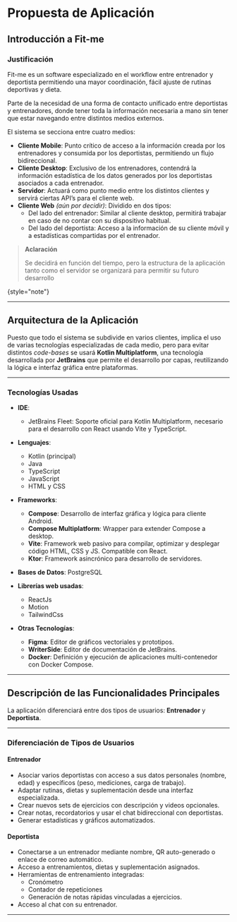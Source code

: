 # Propuesta de Aplicación

## Introducción a Fit-me

### Justificación
Fit-me es un software especializado en el workflow entre entrenador y deportista permitiendo una mayor coordinación, fácil ajuste de rutinas deportivas y dieta.

Parte de la necesidad de una forma de contacto unificado entre deportistas y entrenadores, donde tener toda la información necesaria a mano sin tener que estar navegando entre distintos medios externos.

El sistema se secciona entre cuatro medios:

- **Cliente Mobile**: Punto crítico de acceso a la información creada por los entrenadores y consumida por los deportistas, permitiendo un flujo bidireccional.
- **Cliente Desktop**: Exclusivo de los entrenadores, contendrá la información estadística de los datos generados por los deportistas asociados a cada entrenador.
- **Servidor**: Actuará como punto medio entre los distintos clientes y servirá ciertas API’s para el cliente web.
- **Cliente Web** *(aún por decidir)*: Dividido en dos tipos:
    - Del lado del entrenador: Similar al cliente desktop, permitirá trabajar en caso de no contar con su dispositivo habitual.
    - Del lado del deportista: Acceso a la información de su cliente móvil y a estadísticas compartidas por el entrenador.
> **Aclaración**
>
> Se decidirá en función del tiempo, pero la estructura de la aplicación tanto como el servidor se organizará para permitir su futuro desarrollo
>
{style="note"}

---
## Arquitectura de la Aplicación

Puesto que todo el sistema se subdivide en varios clientes, implica el uso de varias tecnologías especializadas de cada medio, pero para evitar distintos *code-bases* se usará **Kotlin Multiplatform**, una tecnología desarrollada por **JetBrains** que permite el desarrollo por capas, reutilizando la lógica e interfaz gráfica entre plataformas.

---

### Tecnologías Usadas

- **IDE**:
    - JetBrains Fleet: Soporte oficial para Kotlin Multiplatform, necesario para el desarrollo con React usando Vite y TypeScript.

- **Lenguajes**:
    - Kotlin (principal)
    - Java
    - TypeScript
    - JavaScript
    - HTML y CSS

- **Frameworks**:
    - **Compose**: Desarrollo de interfaz gráfica y lógica para cliente Android.
    - **Compose Multiplatform**: Wrapper para extender Compose a desktop.
    - **Vite**: Framework web pasivo para compilar, optimizar y desplegar código HTML, CSS y JS. Compatible con React.
    - **Ktor**: Framework asincrónico para desarrollo de servidores.

- **Bases de Datos**: PostgreSQL

- **Librerías web usadas**:
  - ReactJs
  - Motion
  - TailwindCss

- **Otras Tecnologías**:
    - **Figma**: Editor de gráficos vectoriales y prototipos.
    - **WriterSide**: Editor de documentación de JetBrains.
    - **Docker**: Definición y ejecución de aplicaciones multi-contenedor con Docker Compose.

---

## Descripción de las Funcionalidades Principales

La aplicación diferenciará entre dos tipos de usuarios: **Entrenador** y **Deportista**.

---

### Diferenciación de Tipos de Usuarios

#### Entrenador
- Asociar varios deportistas con acceso a sus datos personales (nombre, edad) y específicos (peso, mediciones, carga de trabajo).
- Adaptar rutinas, dietas y suplementación desde una interfaz especializada.
- Crear nuevos sets de ejercicios con descripción y videos opcionales.
- Crear notas, recordatorios y usar el chat bidireccional con deportistas.
- Generar estadísticas y gráficos automatizados.

#### Deportista
- Conectarse a un entrenador mediante nombre, QR auto-generado o enlace de correo automático.
- Acceso a entrenamientos, dietas y suplementación asignados.
- Herramientas de entrenamiento integradas:
    - Cronómetro
    - Contador de repeticiones
    - Generación de notas rápidas vinculadas a ejercicios.
- Acceso al chat con su entrenador.

---
